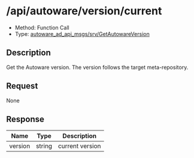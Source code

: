 # /api/autoware/version/current

- Method: Function Call
- Type: [autoware_ad_api_msgs/srv/GetAutowareVersion](../types/autoware_ad_api_msgs/srv/get_autoware_version.md)

## Description

Get the Autoware version. The version follows the target meta-repository.

## Request

None

## Response

| Name    | Type   | Description     |
| ------- | ------ | --------------- |
| version | string | current version |
